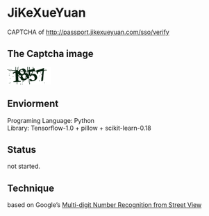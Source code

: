 # JiKeXueYuan
CAPTCHA of http://passport.jikexueyuan.com/sso/verify

## The Captcha image
![](../jikexueyuan.png)

## Enviorment
Programing Language: Python  
Library: Tensorflow-1.0 + pillow + scikit-learn-0.18

## Status
not started.

## Technique
based on Google’s [Multi-digit Number Recognition from Street View](http://static.googleusercontent.com/media/research.google.com/en//pubs/archive/42241.pdf)
